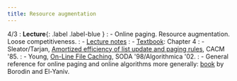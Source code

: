 ```yaml
---
title: Resource augmentation
---
```


4/3
: **Lecture**{: .label .label-blue }
: - Online paging. Resource augmentation. Loose competitiveness.
: - [Lecture notes](https://vitercik.github.io/bwca/assets/notes/l3.pdf)
: - [Textbook](https://searchworks.stanford.edu/view/13773968): Chapter 4
: - Sleator/Tarjan, [Amortized efficiency of list update and paging rules](https://dl.acm.org/doi/10.1145/2786.2793), CACM '85.
: - Young, [On-Line File Caching](https://www.cs.ucr.edu/~neal/Young02Online.pdf), SODA '98/Algorithmica '02.
: - General reference for online paging and online algorithms more generally: [book](https://searchworks.stanford.edu/view/3900223) by Borodin and El-Yaniv.
